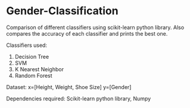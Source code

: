 # Gender-Classification
Comparison of different classifiers using scikit-learn python library. Also compares the accuracy of each classifier and prints the best one.

Classifiers used:
1. Decision Tree
2. SVM
3. K Nearest Neighbor
4. Random Forest

Dataset:
x=[Height, Weight, Shoe Size]
y=[Gender]

Dependencies required:
Scikit-learn python library, Numpy
